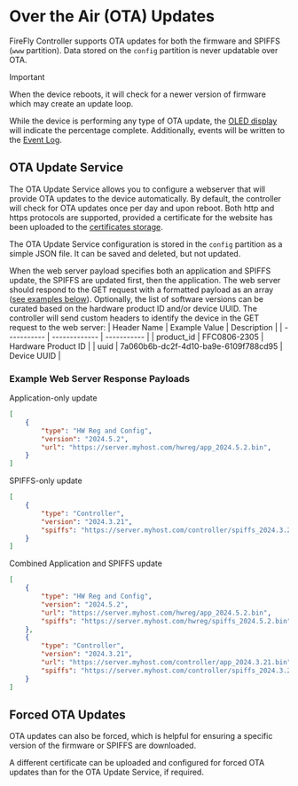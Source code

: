 # Over the Air (OTA) Updates
FireFly Controller supports OTA updates for both the firmware and SPIFFS (`www` partition).  Data stored on the `config` partition is never updatable over OTA.

> [!IMPORTANT]  
> When the device reboots, it will check for a newer version of firmware which may create an update loop.

While the device is performing any type of OTA update, the [OLED display](/controller/support/OLED_screens/#ota-update) will indicate the percentage complete.  Additionally, events will be written to the [Event Log](/controller/support/event_and_error_logs).

## OTA Update Service
The OTA Update Service allows you to configure a webserver that will provide OTA updates to the device automatically.  By default, the controller will check for OTA updates once per day and upon reboot.  Both http and https protocols are supported, provided a certificate for the website has been uploaded to the [certificates storage](/controller/support/certificate_management.md).

The OTA Update Service configuration is stored in the `config` partition as a simple JSON file.  It can be saved and deleted, but not updated.

When the web server payload specifies both an application and SPIFFS update, the SPIFFS are updated first, then the application.  The web server should respond to the GET request with a formatted payload as an array ([see examples below](#example-web-server-response-payloads)).  Optionally, the list of software versions can be curated based on the hardware product ID and/or device UUID.  The controller will send custom headers to identify the device in the GET request to the web server:
| Header Name | Example Value | Description |
| ----------- | ------------- | ----------- |
| product_id | FFC0806-2305 | Hardware Product ID |
| uuid | 7a060b6b-dc2f-4d10-ba9e-6109f788cd95 | Device UUID |


### Example Web Server Response Payloads

Application-only update
```json
[
    {
        "type": "HW Reg and Config",
        "version": "2024.5.2",
        "url": "https://server.myhost.com/hwreg/app_2024.5.2.bin",
    }
]
```

SPIFFS-only update
```json
[
    {
        "type": "Controller",
        "version": "2024.3.21",
        "spiffs": "https://server.myhost.com/controller/spiffs_2024.3.21.bin"
    }
]
```

Combined Application and SPIFFS update
```json
[
    {
        "type": "HW Reg and Config",
        "version": "2024.5.2",
        "url": "https://server.myhost.com/hwreg/app_2024.5.2.bin",
        "spiffs": "https://server.myhost.com/hwreg/spiffs_2024.5.2.bin"
    },
    {
        "type": "Controller",
        "version": "2024.3.21",
        "url": "https://server.myhost.com/controller/app_2024.3.21.bin",
        "spiffs": "https://server.myhost.com/controller/spiffs_2024.3.21.bin"
    }
]
```

## Forced OTA Updates
OTA updates can also be forced, which is helpful for ensuring a specific version of the firmware or SPIFFS are downloaded.

A different certificate can be uploaded and configured for forced OTA updates than for the OTA Update Service, if required.